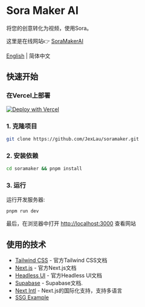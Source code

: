 # Sora Maker AI

将您的创意转化为视频，使用Sora。

这里是在线网站👉 [SoraMakerAI](https://www.soramaker.ai)

<div align="left">

[English](https://github.com/JexLau/soramaker/blob/main/README.md) | 简体中文

## 快速开始

### 在Vercel上部署

[![Deploy with Vercel](https://vercel.com/button)](https://vercel.com/new/import?s=https%3A%2F%2Fgithub.com%2FJexLau%2Fsoramaker&hasTrialAvailable=1&showOptionalTeamCreation=false&project-name=soramaker&framework=nextjs&totalProjects=1&remainingProjects=1)


### 1. 克隆项目

```bash
git clone https://github.com/JexLau/soramaker.git
```

### 2. 安装依赖

```bash
cd soramaker && pnpm install
```

### 3. 运行

运行开发服务器:

```bash
pnpm run dev
```

最后，在浏览器中打开 [http://localhost:3000](http://localhost:3000) 查看网站

## 使用的技术

- [Tailwind CSS](https://tailwindcss.com/docs) - 官方Tailwind CSS文档
- [Next.js](https://nextjs.org/docs) - 官方Next.js文档
- [Headless UI](https://headlessui.dev) - 官方Headless UI文档
- [Supabase](https://supabase.com) - Supabase文档. 
- [Next Intl](https://next-intl-docs.vercel.app/) - Next.js的国际化支持，支持多语言
- [SSG Example]()